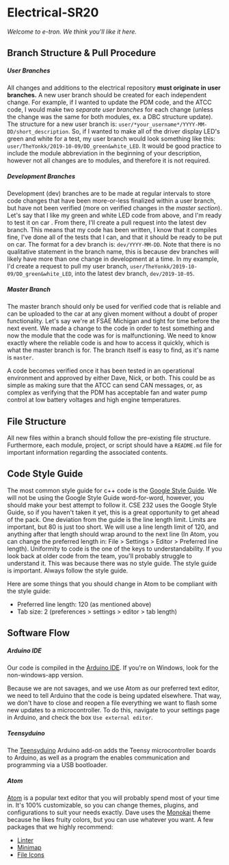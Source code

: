 # Electrical-SR20

*Welcome to e-tron. We think you'll like it here.*


## Branch Structure & Pull Procedure

##### User Branches
All changes and additions to the electrical repository __must originate in user
branches.__ A new user branch should be created for each independent change. For example,
if I wanted to update the PDM code, and the ATCC code, I would make two
_separate user branches_ for each change (unless the change was
the same for both modules, ex. a DBC structure update). The structure for a new
user branch is: `user/*your_username*/YYYY-MM-DD/short_description`. So, if I wanted to make
all of the driver display LED's green and white for a test, my user branch would look something like this:
`user/TheYonkk/2019-10-09/DD_green&white_LED`. It would be good practice to include the module abbreviation
in the beginning of your description, however not all changes are to modules, and therefore it is not required.

##### Development Branches
Development (dev) branches are to be made at regular intervals to store code changes that have been more-or-less
finalized within a user branch, but have not been verified (more on verified changes in the *master section*). Let's
say that  I like my green and white LED code from above, and I'm ready to test it on car . From there, I'll create a
pull request into the latest dev branch. This means that my code has been written, I know that it compiles fine, I've
done all of the tests that I can, and that it should be ready to be put on car. The format for a dev branch is:
`dev/YYYY-MM-DD`. Note that there is no qualitative statement in the branch name, this is because dev branches will
likely have more than one change in development at a time. In my example, I'd create a request to pull my user branch,
`user/TheYonkk/2019-10-09/DD_green&white_LED`, into the latest dev branch, `dev/2019-10-05`.

##### Master Branch
The master branch should only be used for verified code that is reliable and can be uploaded to the car at any given
moment without a doubt of proper functionality. Let's say we're at FSAE Michigan and tight for time before the next
event. We made a change to the code in order to test something and now the module that the code was for is
malfunctioning. We need to know exactly where the reliable code is and how to access it quickly, which is what the
master branch is for. The branch itself is easy to find, as it's name is `master`.

A code becomes verified once it has been tested in an operational environment and approved by either Dave, Nick, or
both. This could be as simple as making sure that the ATCC can send CAN messages, or, as complex as verifying that the
PDM has acceptable fan and water pump control at low battery voltages and high engine temperatures.

## File Structure
All new files within a branch should follow the pre-existing file structure. Furthermore, each module, project, or
script should have a `README.md` file for important information regarding the associated contents.

## Code Style Guide
The most common style guide for c++ code is the
[Google Style Guide](https://google.github.io/styleguide/cppguide.html). We will not be using the Google Style Guide
word-for-word, however, you should make your best attempt to follow it. CSE 232 uses the Google Style Guide, so if you
haven't taken it yet, this is a great opportunity to get ahead of the pack. One deviation from the guide is the line
length limit. Limits are important, but 80 is just too short. We will use a line length limit of 120, and anything
after that length should wrap around to the next line (In Atom, you can change the preferred length in: File >
Settings > Editor > Preferred line length). Uniformity to code is the one of the keys to understandability.
If you look back at older code from the team, you'll probably struggle to understand it. This was because there was no
style guide. The style guide is important. Always follow the style guide.

Here are some things that you should change in Atom to be compliant with the style guide:
* Preferred line length: 120 (as mentioned above)
* Tab size: 2 (preferences > settings > editor > tab length)

## Software Flow

##### Arduino IDE
Our code is compiled in the [Arduino IDE](https://www.arduino.cc/en/Main/Software). If you're on Windows, look for the
non-windows-app version.

Because we are not savages, and we use Atom as our preferred text editor, we need to tell Arduino that the code is being updated elsewhere. That way, we don't have to close and reopen a file everything we want to flash some new updates to a microcontroller. To do this, navigate to your settings page in Arduino, and check the box `Use external editor`.

##### Teensyduino
The [Teensyduino](https://www.pjrc.com/teensy/teensyduino.html) Arduino add-on adds the Teensy microcontroller boards
to Arduino, as well as a program the enables communication and programming via a USB bootloader.

##### Atom
[Atom](https://atom.io/) is a popular text editor that you will probably spend most of your time in. It's 100%
customizable, so you can change themes, plugins, and configurations to suit your needs exactly. Dave uses the
[Monokai](https://atom.io/themes/monokai) theme because he likes fruity colors, but you can use whatever you want. A
few packages that we highly recommend:
* [Linter](https://atom.io/packages/linter)
* [Minimap](https://atom.io/packages/minimap)
* [File Icons](https://atom.io/packages/file-icons)
